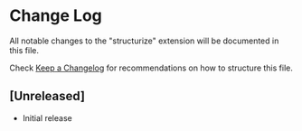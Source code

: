 # Change Log

All notable changes to the "structurize" extension will be documented in this file.

Check [Keep a Changelog](http://keepachangelog.com/) for recommendations on how to structure this file.

## [Unreleased]

- Initial release